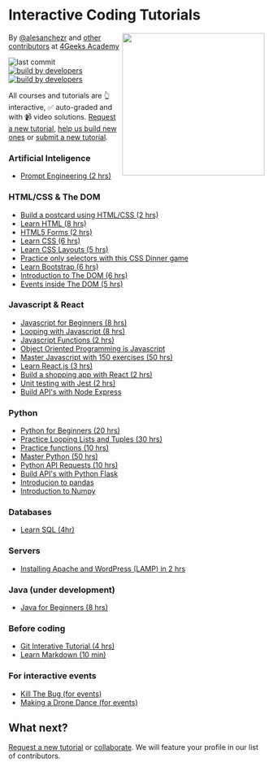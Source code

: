 # Interactive Coding Tutorials

<a href="https://www.4geeksacademy.co"><img height="280" align="right" src="https://raw.githubusercontent.com/4GeeksAcademy/Interactive-Tutorials/006d393c5ec5e1acb65852535ac205b8c3668219/badge.svg"></a>

By [@alesanchezr](https://twitter.com/alesanchezr) and [other contributors](https://github.com/4GeeksAcademy/Interactive-Tutorials/graphs/contributors) at [4Geeks Academy](http://4geeksacademy.co/)


![last commit](https://img.shields.io/github/last-commit/4geeksacademy/Interactive-Tutorials)
[![build by developers](https://img.shields.io/badge/build_by-Developers-blue)](https://breatheco.de)
[![build by developers](https://img.shields.io/twitter/follow/4geeksacademy?style=social&logo=twitter)](https://twitter.com/4geeksacademy)

All courses and tutorials are 👆 interactive, ✅ auto-graded and with 📹 video solutions. [Request a new tutorial](https://github.com/4GeeksAcademy/About-4Geeks-Academy/issues/new), [help us build new ones](https://github.com/4GeeksAcademy/About-4Geeks-Academy/labels/help%20wanted) or [submit a new tutorial](https://github.com/4GeeksAcademy/Interactive-Tutorials/blob/master/CONTRIBUTING.md).

### Artificial Inteligence

- [Prompt Engineering (2 hrs)](https://github.com/breatheco-de/prompt-engineering-exercise-course)

### HTML/CSS & The DOM
  
- [Build a postcard using HTML/CSS (2 hrs)](https://github.com/breatheco-de/exercise-postcard)
- [Learn HTML (8 hrs)](https://github.com/4GeeksAcademy/html-tutorial-exercises-course)
- [HTML5 Forms (2 hrs)](https://github.com/4GeeksAcademy/html-forms-tutorial-exercises)
- [Learn CSS (6 hrs)](https://github.com/4GeeksAcademy/css-tutorial-exercises-course)
- [Learn CSS Layouts (5 hrs)](https://github.com/4GeeksAcademy/css-layouts-tutorial-exercises)
- [Practice only selectors with this CSS Dinner game](https://flukeout.github.io/)
- [Learn Bootstrap (6 hrs)](https://github.com/4GeeksAcademy/bootstrap-exercises-tutorial)
- [Introduction to The DOM (6 hrs)](https://github.com/4GeeksAcademy/javascript-dom-tutorial-exercises)
- [Events inside The DOM (5 hrs)](https://github.com/4GeeksAcademy/javascript-events-tutorial-exercises)

### Javascript & React

- [Javascript for Beginners (8 hrs)](https://github.com/4GeeksAcademy/javascript-beginner-exercises-tutorial)
- [Looping with Javascript (8 hrs)](https://github.com/4GeeksAcademy/javascript-arrays-exercises-tutorial)
- [Javascript Functions (2 hrs)](https://github.com/4GeeksAcademy/javascript-functions-exercises-tutorial)
- [Object Oriented Programming is Javascript](https://github.com/4GeeksAcademy/object-oriented-javascript-tutorial-exercises)
- [Master Javascript with 150 exercises (50 hrs)](https://github.com/4GeeksAcademy/master-javascript-programming-exercises)
- [Learn React.js (3 hrs)](https://github.com/4GeeksAcademy/react-tutorial-exercises)
- [Build a shopping app with React (2 hrs)](https://react-tutorial.app/app.html)
- [Unit testing with Jest (2 hrs)](https://github.com/breatheco-de/exercise-unit-test-with-jest)
- [Build API's with Node Express](https://github.com/4GeeksAcademy/node-api-tutorial)

### Python 

- [Python for Beginners (20 hrs)](https://github.com/4GeeksAcademy/python-beginner-programming-exercises)
- [Practice Looping Lists and Tuples (30 hrs)](https://github.com/4GeeksAcademy/python-lists-loops-programming-exercises)
- [Practice functions (10 hrs)](https://github.com/4GeeksAcademy/python-functions-programming-exercises)
- [Master Python (50 hrs)](https://github.com/4GeeksAcademy/master-python-programming-exercises)
- [Python API Requests (10 hrs)](https://github.com/4GeeksAcademy/python-http-requests-api-tutorial-exercises)
- [Build API's with Python Flask](https://github.com/breatheco-de/python-flask-api-tutorial)
- [Introducion to pandas](https://github.com/4GeeksAcademy/python-pandas-tutorial)
- [Introduction to Numpy](https://github.com/4GeeksAcademy/numpy-tutorial-exercises)

### Databases

- [Learn SQL (4hr)](https://sqlbolt.com/lesson/select_queries_introduction)

### Servers

- [Installing Apache and WordPress (LAMP) in 2 hrs](https://github.com/breatheco-de/deploying-wordpress-debian)

### Java (under development) 

- [Java for Beginners (8 hrs)](https://github.com/4GeeksAcademy/java-beginner-exercises)

### Before coding

- [Git Interative Tutorial (4 hrs)](https://github.com/4GeeksAcademy/git-interactive-tutorial)
- [Learn Markdown (10 min)](https://commonmark.org/help/tutorial/)

### For interactive events

- [Kill The Bug (for events)](https://github.com/4GeeksAcademy/kill-the-bug)
- [Making a Drone Dance (for events)](https://github.com/4GeeksAcademy/ultimate-drone-dance)

## What next? 

[Request a new tutorial](https://github.com/4GeeksAcademy/About-4Geeks-Academy/issues/new) or [collaborate](https://github.com/4GeeksAcademy/About-4Geeks-Academy/labels/help%20wanted). We will feature your profile in our list of contributors.
